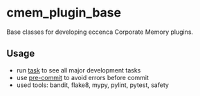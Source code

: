 # cmem_plugin_base

Base classes for developing eccenca Corporate Memory plugins.

## Usage

- run [task](https://taskfile.dev/) to see all major development tasks
- use [pre-commit](https://pre-commit.com/) to avoid errors before commit
- used tools: bandit, flake8, mypy, pylint, pytest, safety

